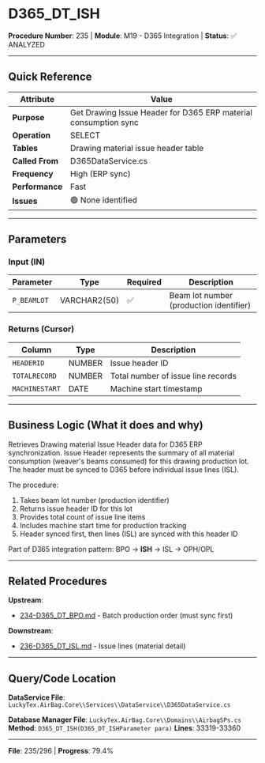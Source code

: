 # D365_DT_ISH

**Procedure Number**: 235 | **Module**: M19 - D365 Integration | **Status**: ✅ ANALYZED

---

## Quick Reference

| Attribute | Value |
|-----------|-------|
| **Purpose** | Get Drawing Issue Header for D365 ERP material consumption sync |
| **Operation** | SELECT |
| **Tables** | Drawing material issue header table |
| **Called From** | D365DataService.cs |
| **Frequency** | High (ERP sync) |
| **Performance** | Fast |
| **Issues** | 🟢 None identified |

---

## Parameters

### Input (IN)

| Parameter | Type | Required | Description |
|-----------|------|----------|-------------|
| `P_BEAMLOT` | VARCHAR2(50) | ✅ | Beam lot number (production identifier) |

### Returns (Cursor)

| Column | Type | Description |
|--------|------|-------------|
| `HEADERID` | NUMBER | Issue header ID |
| `TOTALRECORD` | NUMBER | Total number of issue line records |
| `MACHINESTART` | DATE | Machine start timestamp |

---

## Business Logic (What it does and why)

Retrieves Drawing material Issue Header data for D365 ERP synchronization. Issue Header represents the summary of all material consumption (weaver's beams consumed) for this drawing production lot. The header must be synced to D365 before individual issue lines (ISL).

The procedure:
1. Takes beam lot number (production identifier)
2. Returns issue header ID for this lot
3. Provides total count of issue line items
4. Includes machine start time for production tracking
5. Header synced first, then lines (ISL) are synced with this header ID

Part of D365 integration pattern: BPO → **ISH** → ISL → OPH/OPL

---

## Related Procedures

**Upstream**:
- [234-D365_DT_BPO.md](./234-D365_DT_BPO.md) - Batch production order (must sync first)

**Downstream**:
- [236-D365_DT_ISL.md](./236-D365_DT_ISL.md) - Issue lines (material detail)

---

## Query/Code Location

**DataService File**: `LuckyTex.AirBag.Core\\Services\\DataService\\D365DataService.cs`

**Database Manager File**: `LuckyTex.AirBag.Core\\Domains\\AirbagSPs.cs`
**Method**: `D365_DT_ISH(D365_DT_ISHParameter para)`
**Lines**: 33319-33360

---

**File**: 235/296 | **Progress**: 79.4%
